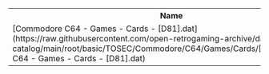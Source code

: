 <table>
<tr><th>Name</th><th>Size</th></tr>
<tr><td>
[Commodore C64 - Games - Cards - [D81].dat](https://raw.githubusercontent.com/open-retrogaming-archive/dat-catalog/main/root/basic/TOSEC/Commodore/C64/Games/Cards/[D81]/Commodore C64 - Games - Cards - [D81].dat)
</td><td>854</td></tr>
</table>
